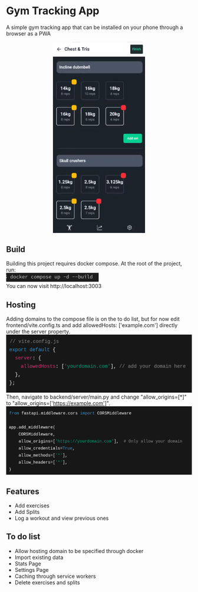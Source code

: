 # Gym Tracking App

A simple gym tracking app that can be installed on your phone through a browser as a PWA

<p align="center">
  <img src='images/AppImage.png' alt='app-screenshot' width=250>
</p>



## Build
Building this project requires docker compose. At the root of the project, run: 
<br>
![Alt text](images/ComposeCommand.png)
<br>
You can now visit http://localhost:3003

## Hosting

Adding domains to the compose file is on the to do list, but for now edit frontend/vite.config.ts and add allowedHosts: ['example.com'] directly under the server property.
<br>
![Alt text](images/viteConfig.png)
<br>
Then, navigate to backend/server/main.py and change "allow_origins=[*]" to "allow_origins=['https://example.com']".
<br>
![Alt text](images/PythonCORS.png)
<br>

## Features

- Add exercises
- Add Splits
- Log a workout and view previous ones

## To do list
- Allow hosting domain to be specified through docker
- Import existing data
- Stats Page
- Settings Page
- Caching through service workers
- Delete exercises and splits


